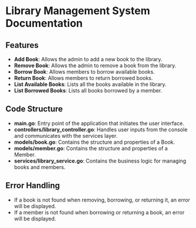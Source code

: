 # Library Management System Documentation

## Features
- **Add Book**: Allows the admin to add a new book to the library.
- **Remove Book**: Allows the admin to remove a book from the library.
- **Borrow Book**: Allows members to borrow available books.
- **Return Book**: Allows members to return borrowed books.
- **List Available Books**: Lists all the books available in the library.
- **List Borrowed Books**: Lists all books borrowed by a member.

## Code Structure
- **main.go**: Entry point of the application that initiates the user interface.
- **controllers/library_controller.go**: Handles user inputs from the console and communicates with the services layer.
- **models/book.go**: Contains the structure and properties of a Book.
- **models/member.go**: Contains the structure and properties of a Member.
- **services/library_service.go**: Contains the business logic for managing books and members.

## Error Handling
- If a book is not found when removing, borrowing, or returning it, an error will be displayed.
- If a member is not found when borrowing or returning a book, an error will be displayed.
